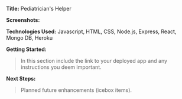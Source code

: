 **Title:** Pediatrician's Helper

**Screenshots:** 

**Technologies Used:** Javascript, HTML, CSS, Node.js, Express, React, Mongo DB, Heroku

**Getting Started:** 
>    In this section include the link to your deployed app and any
> instructions you deem important.

**Next Steps:** 

> Planned future enhancements (icebox items).